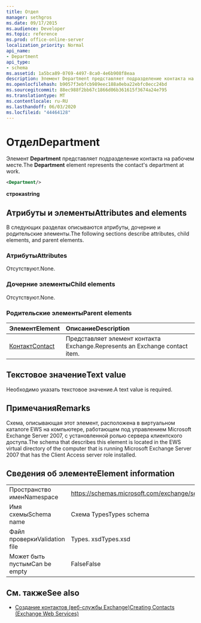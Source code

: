 ```yaml
---
title: Отдел
manager: sethgros
ms.date: 09/17/2015
ms.audience: Developer
ms.topic: reference
ms.prod: office-online-server
localization_priority: Normal
api_name:
- Department
api_type:
- schema
ms.assetid: 1a5bca89-0769-4497-8ca0-4e6b908f8eaa
description: Элемент Department представляет подразделение контакта на рабочем месте.
ms.openlocfilehash: b9057f3ebfcb989eec188a0eba22ebfc0ecc24bd
ms.sourcegitcommit: 88ec988f2bb67c1866d06b361615f3674a24e795
ms.translationtype: MT
ms.contentlocale: ru-RU
ms.lasthandoff: 06/03/2020
ms.locfileid: "44464128"
---
```

# <a name="department"></a><span data-ttu-id="fd0c8-103">Отдел</span><span class="sxs-lookup"><span data-stu-id="fd0c8-103">Department</span></span>

<span data-ttu-id="fd0c8-104">Элемент **Department** представляет подразделение контакта на рабочем месте.</span><span class="sxs-lookup"><span data-stu-id="fd0c8-104">The **Department** element represents the contact's department at work.</span></span> 
  
```xml
<Department/>
```

 <span data-ttu-id="fd0c8-105">**строка**</span><span class="sxs-lookup"><span data-stu-id="fd0c8-105">**string**</span></span>
## <a name="attributes-and-elements"></a><span data-ttu-id="fd0c8-106">Атрибуты и элементы</span><span class="sxs-lookup"><span data-stu-id="fd0c8-106">Attributes and elements</span></span>

<span data-ttu-id="fd0c8-107">В следующих разделах описываются атрибуты, дочерние и родительские элементы.</span><span class="sxs-lookup"><span data-stu-id="fd0c8-107">The following sections describe attributes, child elements, and parent elements.</span></span>
  
### <a name="attributes"></a><span data-ttu-id="fd0c8-108">Атрибуты</span><span class="sxs-lookup"><span data-stu-id="fd0c8-108">Attributes</span></span>

<span data-ttu-id="fd0c8-109">Отсутствуют.</span><span class="sxs-lookup"><span data-stu-id="fd0c8-109">None.</span></span>
  
### <a name="child-elements"></a><span data-ttu-id="fd0c8-110">Дочерние элементы</span><span class="sxs-lookup"><span data-stu-id="fd0c8-110">Child elements</span></span>

<span data-ttu-id="fd0c8-111">Отсутствуют.</span><span class="sxs-lookup"><span data-stu-id="fd0c8-111">None.</span></span>
  
### <a name="parent-elements"></a><span data-ttu-id="fd0c8-112">Родительские элементы</span><span class="sxs-lookup"><span data-stu-id="fd0c8-112">Parent elements</span></span>

|<span data-ttu-id="fd0c8-113">**Элемент**</span><span class="sxs-lookup"><span data-stu-id="fd0c8-113">**Element**</span></span>|<span data-ttu-id="fd0c8-114">**Описание**</span><span class="sxs-lookup"><span data-stu-id="fd0c8-114">**Description**</span></span>|
|:-----|:-----|
|[<span data-ttu-id="fd0c8-115">Контакт</span><span class="sxs-lookup"><span data-stu-id="fd0c8-115">Contact</span></span>](contact.md) <br/> |<span data-ttu-id="fd0c8-116">Представляет элемент контакта Exchange.</span><span class="sxs-lookup"><span data-stu-id="fd0c8-116">Represents an Exchange contact item.</span></span>  <br/> |
   
## <a name="text-value"></a><span data-ttu-id="fd0c8-117">Текстовое значение</span><span class="sxs-lookup"><span data-stu-id="fd0c8-117">Text value</span></span>

<span data-ttu-id="fd0c8-118">Необходимо указать текстовое значение.</span><span class="sxs-lookup"><span data-stu-id="fd0c8-118">A text value is required.</span></span>
  
## <a name="remarks"></a><span data-ttu-id="fd0c8-119">Примечания</span><span class="sxs-lookup"><span data-stu-id="fd0c8-119">Remarks</span></span>

<span data-ttu-id="fd0c8-120">Схема, описывающая этот элемент, расположена в виртуальном каталоге EWS на компьютере, работающем под управлением Microsoft Exchange Server 2007, с установленной ролью сервера клиентского доступа.</span><span class="sxs-lookup"><span data-stu-id="fd0c8-120">The schema that describes this element is located in the EWS virtual directory of the computer that is running Microsoft Exchange Server 2007 that has the Client Access server role installed.</span></span>
  
## <a name="element-information"></a><span data-ttu-id="fd0c8-121">Сведения об элементе</span><span class="sxs-lookup"><span data-stu-id="fd0c8-121">Element information</span></span>

|||
|:-----|:-----|
|<span data-ttu-id="fd0c8-122">Пространство имен</span><span class="sxs-lookup"><span data-stu-id="fd0c8-122">Namespace</span></span>  <br/> |https://schemas.microsoft.com/exchange/services/2006/types  <br/> |
|<span data-ttu-id="fd0c8-123">Имя схемы</span><span class="sxs-lookup"><span data-stu-id="fd0c8-123">Schema name</span></span>  <br/> |<span data-ttu-id="fd0c8-124">Схема Types</span><span class="sxs-lookup"><span data-stu-id="fd0c8-124">Types schema</span></span>  <br/> |
|<span data-ttu-id="fd0c8-125">Файл проверки</span><span class="sxs-lookup"><span data-stu-id="fd0c8-125">Validation file</span></span>  <br/> |<span data-ttu-id="fd0c8-126">Types. xsd</span><span class="sxs-lookup"><span data-stu-id="fd0c8-126">Types.xsd</span></span>  <br/> |
|<span data-ttu-id="fd0c8-127">Может быть пустым</span><span class="sxs-lookup"><span data-stu-id="fd0c8-127">Can be empty</span></span>  <br/> |<span data-ttu-id="fd0c8-128">False</span><span class="sxs-lookup"><span data-stu-id="fd0c8-128">False</span></span>  <br/> |
   
## <a name="see-also"></a><span data-ttu-id="fd0c8-129">См. также</span><span class="sxs-lookup"><span data-stu-id="fd0c8-129">See also</span></span>

- [<span data-ttu-id="fd0c8-130">Создание контактов (веб-службы Exchange)</span><span class="sxs-lookup"><span data-stu-id="fd0c8-130">Creating Contacts (Exchange Web Services)</span></span>](https://msdn.microsoft.com/library/4845917e-70d1-481c-bbd7-011ec6571789%28Office.15%29.aspx)

